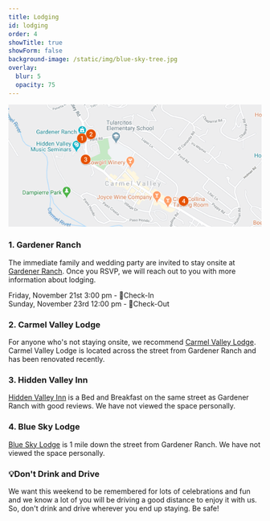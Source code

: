 ```yaml
---
title: Lodging
id: lodging
order: 4
showTitle: true
showForm: false
background-image: /static/img/blue-sky-tree.jpg
overlay:
  blur: 5
  opacity: 75
---
```

[![Lodging options](/static/img/map-lodging.png)](https://www.google.com/maps/d/u/0/viewer?hl=en&mid=14q8eMzZWvkXJdxF6iSPgz1wd3Rtvcvw4&ll=36.481244851622705%2C-121.73278595&z=16)

### 1. Gardener Ranch

The immediate family and wedding party are invited to stay onsite at [Gardener Ranch](https://www.gardenerranch.com/weddings-accommodations.htm).  Once you RSVP, we will reach out to you with more information about lodging.

Friday, November 21st 3:00 pm - 🏡Check-In  
Sunday, November 23rd 12:00 pm - 👋Check-Out


### 2. Carmel Valley Lodge

For anyone who's not staying onsite, we recommend [Carmel Valley Lodge](https://www.valleylodge.com/?utm_source=google&utm_medium=GMB).  Carmel Valley Lodge is located across the street from Gardener Ranch and has been renovated recently.

### 3. Hidden Valley Inn

[Hidden Valley Inn](https://visithiddenvalleyinn.com/) is a Bed and Breakfast on the same street as Gardener Ranch with good reviews.  We have not viewed the space personally.

### 4. Blue Sky Lodge

[Blue Sky Lodge](https://blueskylodge.com/) is 1 mile down the street from Gardener Ranch.  We have not viewed the space personally.

### 💡Don't Drink and Drive

We want this weekend to be remembered for lots of celebrations and fun and we know a lot of you will be driving a good distance to enjoy it with us.  So, don't drink and drive wherever you end up staying.  Be safe!
